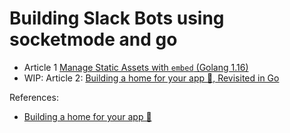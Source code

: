 # Building Slack Bots using socketmode and go

* Article 1 [Manage Static Assets with `embed` (Golang 1.16)](1_go_1_16_embeded.md)
* WIP: Article 2: [Building a home for your app 🏡, Revisited in Go](./docs/building_a_home.md)

References:
* [Building a home for your app 🏡](https://api.slack.com/tutorials/app-home-with-modal)